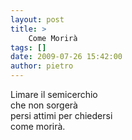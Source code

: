```yaml
---
layout: post
title: >
    Come Morirà
tags: []
date: 2009-07-26 15:42:00
author: pietro
---
```

Limare il semicerchio<br/>che non sorgerà<br/>persi attimi per chiedersi<br/>come morirà.
